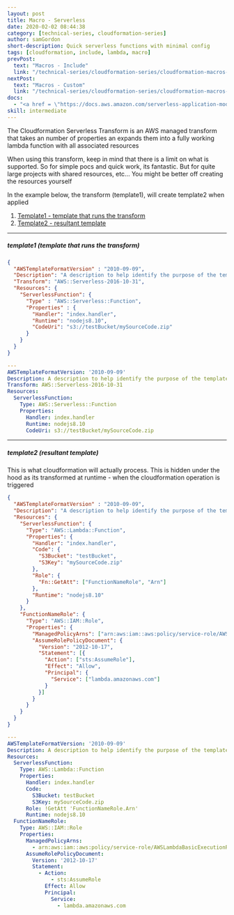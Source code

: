 ```yaml
---
layout: post
title: Macro - Serverless
date: 2020-02-02 08:44:38
category: [technical-series, cloudformation-series]
author: samGordon
short-description: Quick serverless functions with minimal config
tags: [cloudformation, include, lambda, macro]
prevPost:
  text: "Macros - Include"
  link: "/technical-series/cloudformation-series/cloudformation-macros-include"
nextPost:
  text: "Macros - Custom"
  link: "/technical-series/cloudformation-series/cloudformation-macros-custom"
docs:
  - "<a href = \"https://docs.aws.amazon.com/serverless-application-model/latest/developerguide/sam-resource-function.html\">AWS docs on cloudformation Serverless Resource Types</a>"
skill: intermediate
---
```


The Cloudformation Serverless Transform is an AWS managed transform that takes an number of properties an expands them into a fully working lambda function with all associated resources

<div class="card tip">
  <div class="card-body">
    When using this transform, keep in mind that there is a limit on what is supported. So for simple pocs and quick work, its fantastic. But for quite large projects with shared resources, etc... You might be better off creating the resources yourself
  </div>
</div>
  
In the example below, the transform (template1), will create template2 when applied

1. [Template1 - template that runs the transform](#template1)
2. [Template2 - resultant template](#template2)

---

<a name = "template1"></a>
##### template1 (template that runs the transform)

```json
{
  "AWSTemplateFormatVersion" : "2010-09-09",
  "Description": "A description to help identify the purpose of the template",
  "Transform": "AWS::Serverless-2016-10-31",
  "Resources": {
    "ServerlessFunction": {
      "Type" : "AWS::Serverless::Function",
      "Properties" : {
        "Handler": "index.handler",
        "Runtime": "nodejs8.10",
        "CodeUri": "s3://testBucket/mySourceCode.zip"
      }
    }
  }
}
```
```yml
---
AWSTemplateFormatVersion: '2010-09-09'
Description: A description to help identify the purpose of the template
Transform: AWS::Serverless-2016-10-31
Resources:
  ServerlessFunction:
    Type: AWS::Serverless::Function
    Properties:
      Handler: index.handler
      Runtime: nodejs8.10
      CodeUri: s3://testBucket/mySourceCode.zip
```

---

<a name = "template2"></a>
##### template2 (resultant template)

This is what cloudformation will actually process. This is hidden under the hood as its transformed at runtime - when the cloudformation operation is triggered

```json
{
  "AWSTemplateFormatVersion" : "2010-09-09",
  "Description": "A description to help identify the purpose of the template",
  "Resources": {
    "ServerlessFunction": {
      "Type": "AWS::Lambda::Function",
      "Properties": {
        "Handler": "index.handler",
        "Code": {
          "S3Bucket": "testBucket",
          "S3Key": "mySourceCode.zip"
        },
        "Role": {
          "Fn::GetAtt": ["FunctionNameRole", "Arn"]
        },
        "Runtime": "nodejs8.10"
      }
    },
    "FunctionNameRole": {
      "Type": "AWS::IAM::Role",
      "Properties": {
        "ManagedPolicyArns": ["arn:aws:iam::aws:policy/service-role/AWSLambdaBasicExecutionRole"],
        "AssumeRolePolicyDocument": {
          "Version": "2012-10-17",
          "Statement": [{
            "Action": ["sts:AssumeRole"],
            "Effect": "Allow",
            "Principal": {
              "Service": ["lambda.amazonaws.com"]
            }
          }]
        }
      }
    }
  }
}
```
```yml
---
AWSTemplateFormatVersion: '2010-09-09'
Description: A description to help identify the purpose of the template
Resources:
  ServerlessFunction:
    Type: AWS::Lambda::Function
    Properties:
      Handler: index.handler
      Code:
        S3Bucket: testBucket
        S3Key: mySourceCode.zip
      Role: !GetAtt 'FunctionNameRole.Arn'
      Runtime: nodejs8.10
  FunctionNameRole:
    Type: AWS::IAM::Role
    Properties:
      ManagedPolicyArns:
        - arn:aws:iam::aws:policy/service-role/AWSLambdaBasicExecutionRole
      AssumeRolePolicyDocument:
        Version: '2012-10-17'
        Statement:
          - Action:
              - sts:AssumeRole
            Effect: Allow
            Principal:
              Service:
                - lambda.amazonaws.com
```
